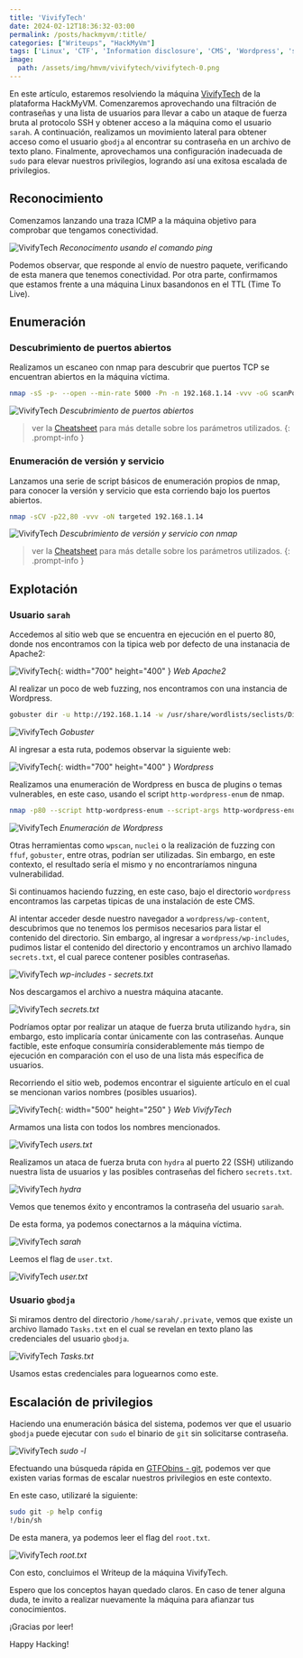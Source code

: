 ```yaml
---
title: 'VivifyTech'
date: 2024-02-12T18:36:32-03:00
permalink: /posts/hackmyvm/:title/
categories: ["Writeups", "HackMyVm"]
tags: ['Linux', 'CTF', 'Information disclosure', 'CMS', 'Wordpress', 'sudo', 'git']
image:
  path: /assets/img/hmvm/vivifytech/vivifytech-0.png
---
```


En este artículo, estaremos resolviendo la máquina [VivifyTech](https://hackmyvm.eu/machines/machine.php?vm=VivifyTech) de la plataforma HackMyVM. Comenzaremos aprovechando una filtración de contraseñas y una lista de usuarios para llevar a cabo un ataque de fuerza bruta al protocolo SSH y obtener acceso a la máquina como el usuario `sarah`. A continuación, realizamos un movimiento lateral para obtener acceso como el usuario `gbodja` al encontrar su contraseña en un archivo de texto plano. Finalmente, aprovechamos una configuración inadecuada de `sudo` para elevar nuestros privilegios, logrando así una exitosa escalada de privilegios.


## Reconocimiento

Comenzamos lanzando una traza ICMP a la máquina objetivo para comprobar que tengamos conectividad.

![VivifyTech](/assets/img/hmvm/vivifytech/vivifytech-1.png)
_Reconocimento usando el comando ping_

Podemos observar, que responde al envío de nuestro paquete, verificando de esta manera que tenemos conectividad. Por otra parte, confirmamos que estamos frente a una máquina Linux basandonos en el TTL (Time To Live).

## Enumeración

### Descubrimiento de puertos abiertos
Realizamos un escaneo con nmap para descubrir que puertos TCP se encuentran abiertos en la máquina víctima.

```bash
nmap -sS -p- --open --min-rate 5000 -Pn -n 192.168.1.14 -vvv -oG scanPorts
```

![VivifyTech](/assets/img/hmvm/vivifytech/vivifytech-2.png)
_Descubrimiento de puertos abiertos_

> ver la [Cheatsheet](/posts/cheatsheet/#22-nmap) para más detalle sobre los parámetros utilizados.
{: .prompt-info }

### Enumeración de versión y servicio

Lanzamos una serie de script básicos de enumeración propios de nmap, para conocer la versión y servicio que esta corriendo bajo los puertos abiertos.

```bash
nmap -sCV -p22,80 -vvv -oN targeted 192.168.1.14
```

![VivifyTech](/assets/img/hmvm/vivifytech/vivifytech-2.png)
_Descubrimiento de versión y servicio con nmap_

> ver la [Cheatsheet](/posts/cheatsheet/#22-nmap) para más detalle sobre los parámetros utilizados.
{: .prompt-info }

## Explotación

### Usuario `sarah`

Accedemos al sitio web que se encuentra en ejecución en el puerto 80, donde nos encontramos con la tipica web por defecto de una instanacia de Apache2:

![VivifyTech](/assets/img/hmvm/vivifytech/vivifytech-5.png){: width="700" height="400" }
_Web Apache2_

Al realizar un poco de web fuzzing, nos encontramos con una instancia de Wordpress.

```bash
gobuster dir -u http://192.168.1.14 -w /usr/share/wordlists/seclists/Discovery/Web-Content/directory-list-2.3-medium.txt -t 50
```

![VivifyTech](/assets/img/hmvm/vivifytech/vivifytech-4.png)
_Gobuster_

Al ingresar a esta ruta, podemos observar la siguiente web:

![VivifyTech](/assets/img/hmvm/vivifytech/vivifytech-6.png){: width="700" height="400" }
_Wordpress_

Realizamos una enumeración de Wordpress en busca de plugins o temas vulnerables, en este caso, usando el script `http-wordpress-enum` de nmap.

```bash
nmap -p80 --script http-wordpress-enum --script-args http-wordpress-enum.root='/wordpress',search-limit=1000 192.168.1.14
```

![VivifyTech](/assets/img/hmvm/vivifytech/vivifytech-19.png)
_Enumeración de Wordpress_

Otras herramientas como `wpscan`, `nuclei` o la realización de fuzzing con `ffuf`, `gobuster`, entre otras, podrían ser utilizadas. Sin embargo, en este contexto, el resultado sería el mismo y no encontraríamos ninguna vulnerabilidad.

Si continuamos haciendo fuzzing, en este caso, bajo el directorio `wordpress` encontramos las carpetas tipicas de una instalación de este CMS.

Al intentar acceder desde nuestro navegador a `wordpress/wp-content`, descubrimos que no tenemos los permisos necesarios para listar el contenido del directorio. Sin embargo, al ingresar a `wordpress/wp-includes`, pudimos listar el contenido del directorio y encontramos un archivo llamado `secrets.txt`, el cual parece contener posibles contraseñas.

![VivifyTech](/assets/img/hmvm/vivifytech/vivifytech-9.png)
_wp-includes - secrets.txt_

Nos descargamos el archivo a nuestra máquina atacante.

![VivifyTech](/assets/img/hmvm/vivifytech/vivifytech-10.png)
_secrets.txt_

Podríamos optar por realizar un ataque de fuerza bruta utilizando `hydra`, sin embargo, esto implicaría contar únicamente con las contraseñas. Aunque factible, este enfoque consumiría considerablemente más tiempo de ejecución en comparación con el uso de una lista más específica de usuarios.

Recorriendo el sitio web, podemos encontrar el siguiente artículo en el cual se mencionan varios nombres (posibles usuarios).

![VivifyTech](/assets/img/hmvm/vivifytech/vivifytech-11.png){: width="500" height="250" }
_Web VivifyTech_

Armamos una lista con todos los nombres mencionados.

![VivifyTech](/assets/img/hmvm/vivifytech/vivifytech-12.png)
_users.txt_

Realizamos un ataca de fuerza bruta con `hydra` al puerto 22 (SSH) utilizando nuestra lista de usuarios y las posibles contraseñas del fichero `secrets.txt`.

![VivifyTech](/assets/img/hmvm/vivifytech/vivifytech-13.png)
_hydra_

Vemos que tenemos éxito y encontramos la contraseña del usuario `sarah`.

De esta forma, ya podemos conectarnos a la máquina víctima.

![VivifyTech](/assets/img/hmvm/vivifytech/vivifytech-14.png)
_sarah_

Leemos el flag de `user.txt`.

![VivifyTech](/assets/img/hmvm/vivifytech/vivifytech-15.png)
_user.txt_

### Usuario `gbodja`

Si miramos dentro del directorio `/home/sarah/.private`, vemos que existe un archivo llamado `Tasks.txt` en el cual se revelan en texto plano las credenciales del usuario `gbodja`.

![VivifyTech](/assets/img/hmvm/vivifytech/vivifytech-16.png)
_Tasks.txt_

Usamos estas credenciales para loguearnos como este.

## Escalación de privilegios

Haciendo una enumeración básica del sistema, podemos ver que el usuario `gbodja` puede ejecutar con `sudo` el binario de `git` sin solicitarse contraseña. 

![VivifyTech](/assets/img/hmvm/vivifytech/vivifytech-17.png)
_sudo -l_

Efectuando una búsqueda rápida en [GTFObins - git](https://gtfobins.github.io/gtfobins/git/#sudo), podemos ver que existen varias formas de escalar nuestros privilegios en este contexto.

En este caso, utilizaré la siguiente:

```bash
sudo git -p help config
!/bin/sh
```

De esta manera, ya podemos leer el flag del `root.txt`.

![VivifyTech](/assets/img/hmvm/vivifytech/vivifytech-18.png)
_root.txt_

Con esto, concluimos el Writeup de la máquina VivifyTech.

Espero que los conceptos hayan quedado claros. En caso de tener alguna duda, te invito a realizar nuevamente la máquina para afianzar tus conocimientos.

¡Gracias por leer!

Happy Hacking!
